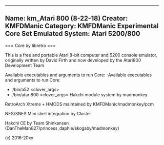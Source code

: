 -----------------------
Name: km_Atari 800 (8-22-18)
Creator: KMFDManic
Category: KMFDManic Experimental Core Set
Emulated System: Atari 5200/800
-----------------------
=== Core by libretro ===

This is a free and portable Atari 8-bit computer and 5200 console emulator, originally written by David Firth and now developed by the Atari800 Development Team

Available executables and arguments to run Core:
-Available executables and arguments to run Core:
- /bin/a52 <rom> <clover_args>
- /bin/atari800 <rom> <clover_args>
Hakchi module system by madmonkey

RetroArch Xtreme + HMODS maintained by KMFDManic/madmonkey/pcm

NES/SNES Mini shell integration by Cluster

Hakchi CE by Team Shinkansen (DanTheMan827/princess_daphie/skogaby/madmonkey)

(c) 2016-20xx
